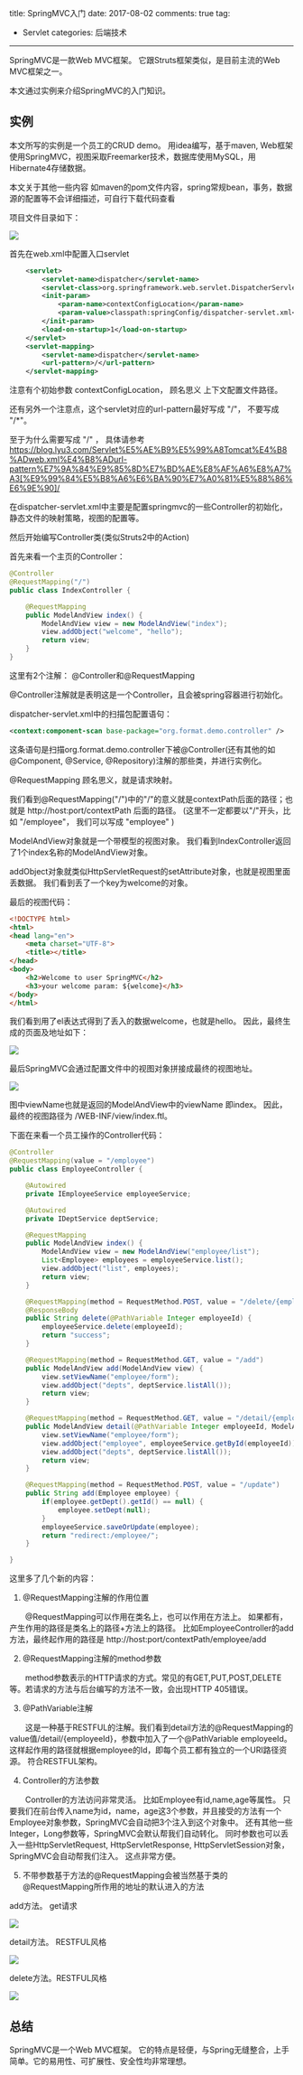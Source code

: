 title: SpringMVC入门
date: 2017-08-02
comments: true
tag:
 - Servlet
categories: 后端技术

----------
SpringMVC是一款Web MVC框架。 它跟Struts框架类似，是目前主流的Web MVC框架之一。

本文通过实例来介绍SpringMVC的入门知识。
<!-- more -->

## 实例
本文所写的实例是一个员工的CRUD demo。 用idea编写，基于maven, Web框架使用SpringMVC，视图采取Freemarker技术，数据库使用MySQL，用Hibernate4存储数据。 

本文关于其他一些内容 如maven的pom文件内容，spring常规bean，事务，数据源的配置等不会详细描述，可自行下载代码查看

项目文件目录如下：

![](http://images.cnitblog.com/i/411512/201405/011440289086962.jpg)

首先在web.xml中配置入口servlet
```xml
    <servlet>
        <servlet-name>dispatcher</servlet-name>
        <servlet-class>org.springframework.web.servlet.DispatcherServlet</servlet-class>
        <init-param>
            <param-name>contextConfigLocation</param-name>
            <param-value>classpath:springConfig/dispatcher-servlet.xml</param-value>
        </init-param>
        <load-on-startup>1</load-on-startup>
    </servlet>
    <servlet-mapping>
        <servlet-name>dispatcher</servlet-name>
        <url-pattern>/</url-pattern>
    </servlet-mapping>
```

注意有个初始参数 contextConfigLocation， 顾名思义  上下文配置文件路径。

还有另外一个注意点，这个servlet对应的url-pattern最好写成 "/"， 不要写成 "/*"。  

至于为什么需要写成 "/" ， 具体请参考
https://blog.lyu3.com/Servlet%E5%AE%B9%E5%99%A8Tomcat%E4%B8%ADweb.xml%E4%B8%ADurl-pattern%E7%9A%84%E9%85%8D%E7%BD%AE%E8%AF%A6%E8%A7%A3[%E9%99%84%E5%B8%A6%E6%BA%90%E7%A0%81%E5%88%86%E6%9E%90]/

在dispatcher-servlet.xml中主要是配置springmvc的一些Controller的初始化，静态文件的映射策略，视图的配置等。

 

然后开始编写Controller类(类似Struts2中的Action)

首先来看一个主页的Controller：

```java
@Controller
@RequestMapping("/")
public class IndexController {

    @RequestMapping
    public ModelAndView index() {
        ModelAndView view = new ModelAndView("index");
        view.addObject("welcome", "hello");
        return view;
    }
}
```

这里有2个注解： @Controller和@RequestMapping

@Controller注解就是表明这是一个Controller，且会被spring容器进行初始化。

dispatcher-servlet.xml中的扫描包配置语句：

```xml
<context:component-scan base-package="org.format.demo.controller" />
```

这条语句是扫描org.format.demo.controller下被@Controller(还有其他的如 @Component, @Service, @Repository)注解的那些类，并进行实例化。

@RequestMapping 顾名思义，就是请求映射。

我们看到@RequestMapping("/")中的"/"的意义就是contextPath后面的路径；也就是 http://host:port/contextPath 后面的路径。 (这里不一定都要以"/"开头，比如 "/employee"， 我们可以写成 "employee" )

ModelAndView对象就是一个带模型的视图对象。 我们看到IndexController返回了1个index名称的ModelAndView对象。

addObject对象就类似HttpServletRequest的setAttribute对象，也就是视图里面丢数据。 我们看到丢了一个key为welcome的对象。

最后的视图代码：

```html
<!DOCTYPE html>
<html>
<head lang="en">
    <meta charset="UTF-8">
    <title></title>
</head>
<body>
    <h2>Welcome to user SpringMVC</h2>
    <h3>your welcome param: ${welcome}</h3>
</body>
</html>
```

我们看到用了el表达式得到了丢入的数据welcome，也就是hello。 因此，最终生成的页面及地址如下：

![](http://images.cnitblog.com/i/411512/201405/011612487529282.jpg)

最后SpringMVC会通过配置文件中的视图对象拼接成最终的视图地址。

![](http://images.cnitblog.com/i/411512/201405/011616301271147.jpg)

图中viewName也就是返回的ModelAndView中的viewName 即index。   因此，最终的视图路径为 /WEB-INF/view/index.ftl。

下面在来看一个员工操作的Controller代码：

```java
@Controller
@RequestMapping(value = "/employee")
public class EmployeeController {

    @Autowired
    private IEmployeeService employeeService;

    @Autowired
    private IDeptService deptService;

    @RequestMapping
    public ModelAndView index() {
        ModelAndView view = new ModelAndView("employee/list");
        List<Employee> employees = employeeService.list();
        view.addObject("list", employees);
        return view;
    }

    @RequestMapping(method = RequestMethod.POST, value = "/delete/{employeeId}")
    @ResponseBody
    public String delete(@PathVariable Integer employeeId) {
        employeeService.delete(employeeId);
        return "success";
    }

    @RequestMapping(method = RequestMethod.GET, value = "/add")
    public ModelAndView add(ModelAndView view) {
        view.setViewName("employee/form");
        view.addObject("depts", deptService.listAll());
        return view;
    }

    @RequestMapping(method = RequestMethod.GET, value = "/detail/{employeeId}")
    public ModelAndView detail(@PathVariable Integer employeeId, ModelAndView view) {
        view.setViewName("employee/form");
        view.addObject("employee", employeeService.getById(employeeId));
        view.addObject("depts", deptService.listAll());
        return view;
    }

    @RequestMapping(method = RequestMethod.POST, value = "/update")
    public String add(Employee employee) {
        if(employee.getDept().getId() == null) {
            employee.setDept(null);
        }
        employeeService.saveOrUpdate(employee);
        return "redirect:/employee/";
    }

}
```

这里多了几个新的内容：

1. @RequestMapping注解的作用位置

　　@RequestMapping可以作用在类名上，也可以作用在方法上。 如果都有， 产生作用的路径是类名上的路径+方法上的路径。 比如EmployeeController的add方法，最终起作用的路径是 http://host:port/contextPath/employee/add

2. @RequestMapping注解的method参数

　　method参数表示的HTTP请求的方式。常见的有GET,PUT,POST,DELETE等。若请求的方法与后台编写的方法不一致，会出现HTTP 405错误。

3. @PathVariable注解

　　这是一种基于RESTFUL的注解。我们看到detail方法的@RequestMapping的value值/detail/{employeeId}，参数中加入了一个@PathVariable employeeId。 这样起作用的路径就根据employee的Id，即每个员工都有独立的一个URI路径资源。 符合RESTFUL架构。

4. Controller的方法参数

　　Controller的方法访问非常灵活。 比如Employee有id,name,age等属性。 只要我们在前台传入name为id，name，age这3个参数，并且接受的方法有一个Employee对象参数，SpringMVC会自动把3个注入到这个对象中。 还有其他一些Integer，Long参数等，SpringMVC会默认帮我们自动转化。 同时参数也可以丢入一些HttpServletRequest, HttpServletResponse, HttpServletSession对象，SpringMVC会自动帮我们注入。 这点非常方便。

5. 不带参数基于方法的@RequestMapping会被当然基于类的@RequestMapping所作用的地址的默认进入的方法

add方法。 get请求

![](http://images.cnitblog.com/i/411512/201405/011654350807546.jpg)

detail方法。 RESTFUL风格

![](http://images.cnitblog.com/i/411512/201405/011655026422066.jpg)

delete方法。RESTFUL风格

![](http://images.cnitblog.com/i/411512/201405/011655214235038.jpg)

## 总结
SpringMVC是一个Web MVC框架。 它的特点是轻便，与Spring无缝整合，上手简单。它的易用性、可扩展性、安全性均非常理想。 